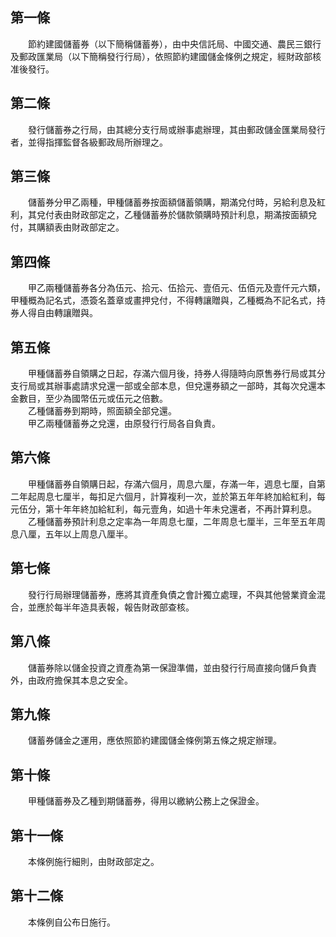 第一條 
-------
　　節約建國儲蓄券（以下簡稱儲蓄券），由中央信託局、中國交通、農民三銀行及郵政匯業局（以下簡稱發行行局），依照節約建國儲金條例之規定，經財政部核准後發行。  


第二條 
-------
　　發行儲蓄券之行局，由其總分支行局或辦事處辦理，其由郵政儲金匯業局發行者，並得指揮監督各級郵政局所辦理之。  


第三條 
-------
　　儲蓄券分甲乙兩種，甲種儲蓄券按面額儲蓄領購，期滿兌付時，另給利息及紅利，其兌付表由財政部定之，乙種儲蓄券於儲款領購時預計利息，期滿按面額兌付，其購額表由財政部定之。  


第四條 
-------
　　甲乙兩種儲蓄券各分為伍元、拾元、伍拾元、壹佰元、伍佰元及壹仟元六類，甲種概為記名式，憑簽名蓋章或畫押兌付，不得轉讓贈與，乙種概為不記名式，持券人得自由轉讓贈與。  


第五條 
-------
　　甲種儲蓄券自領購之日起，存滿六個月後，持券人得隨時向原售券行局或其分支行局或其辦事處請求兌還一部或全部本息，但兌還券額之一部時，其每次兌還本金數目，至少為國幣伍元或伍元之倍數。  
　　乙種儲蓄券到期時，照面額全部兌還。  
　　甲乙兩種儲蓄券之兌還，由原發行行局各自負責。  


第六條 
-------
　　甲種儲蓄券自領購日起，存滿六個月，周息六厘，存滿一年，週息七厘，自第二年起周息七厘半，每扣足六個月，計算複利一次，並於第五年年終加給紅利，每元伍分，第十年年終加給紅利，每元壹角，如過十年未兌還者，不再計算利息。  
　　乙種儲蓄券預計利息之定率為一年周息七厘，二年周息七厘半，三年至五年周息八厘，五年以上周息八厘半。  


第七條 
-------
　　發行行局辦理儲蓄券，應將其資產負債之會計獨立處理，不與其他營業資金混合，並應於每半年造具表報，報告財政部查核。  


第八條 
-------
　　儲蓄券除以儲金投資之資產為第一保證準備，並由發行行局直接向儲戶負責外，由政府擔保其本息之安全。  


第九條 
-------
　　儲蓄券儲金之運用，應依照節約建國儲金條例第五條之規定辦理。  


第十條 
-------
　　甲種儲蓄券及乙種到期儲蓄券，得用以繳納公務上之保證金。  


第十一條 
---------
　　本條例施行細則，由財政部定之。  


第十二條 
---------
　　本條例自公布日施行。